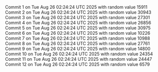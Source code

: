 Commit 1 on Tue Aug 26 02:24:24 UTC 2025 with random value 15911
Commit 2 on Tue Aug 26 02:24:24 UTC 2025 with random value 30943
Commit 3 on Tue Aug 26 02:24:24 UTC 2025 with random value 27301
Commit 4 on Tue Aug 26 02:24:24 UTC 2025 with random value 26856
Commit 5 on Tue Aug 26 02:24:24 UTC 2025 with random value 30975
Commit 6 on Tue Aug 26 02:24:24 UTC 2025 with random value 10226
Commit 7 on Tue Aug 26 02:24:24 UTC 2025 with random value 10988
Commit 8 on Tue Aug 26 02:24:24 UTC 2025 with random value 27761
Commit 9 on Tue Aug 26 02:24:24 UTC 2025 with random value 14800
Commit 10 on Tue Aug 26 02:24:24 UTC 2025 with random value 24354
Commit 11 on Tue Aug 26 02:24:24 UTC 2025 with random value 24447
Commit 12 on Tue Aug 26 02:24:24 UTC 2025 with random value 6579
